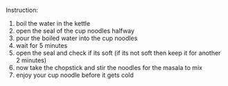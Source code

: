 Instruction: 

1) boil the water in the kettle
2) open the seal of the cup noodles halfway
3) pour the boiled water into the cup noodles
4) wait for 5 minutes 
5) open the seal and check if its soft (if its not soft then keep it for another 2 minutes)
6) now take the chopstick and stir the noodles for the masala to mix
7) enjoy your cup noodle before it gets cold
